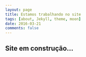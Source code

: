```yaml
---
layout: page
title: Estamos trabalhando no site
tags: [about, Jekyll, theme, moon]
date: 2016-03-21
comments: false
---
```


## Site em construção...
